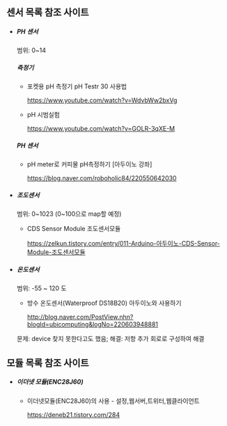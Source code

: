 ## 센서 목록 참조 사이트

- ##### PH 센서

  범위: 0~14

  ##### 측정기

  - 포켓용 pH 측정기 pH Testr 30 사용법

    https://www.youtube.com/watch?v=WdvbWw2bxVg

  - pH 시범실험

    https://www.youtube.com/watch?v=GOLR-3qXE-M

  ##### PH 센서

  - pH meter로 커피물 pH측정하기 [아두이노 강좌]

    https://blog.naver.com/roboholic84/220550642030

- ##### 조도센서

  범위: 0~1023 (0~100으로 map할 예정)

  - CDS Sensor Module 조도센서모듈

    https://zelkun.tistory.com/entry/011-Arduino-아두이노-CDS-Sensor-Module-조도센서모듈

- ##### 온도센서

  범위: -55 ~ 120 도

  - 방수 온도센서(Waterproof DS18B20) 아두이노와 사용하기

    http://blog.naver.com/PostView.nhn?blogId=ubicomputing&logNo=220603948881

  문제: device 찾지 못한다고도 했음; 해결: 저항 추가 회로로 구성하여 해결
  
  
## 모듈 목록 참조 사이트
  
- ##### 이더넷 모듈(ENC28J60)
  
  - 이더넷모듈(ENC28J60)의 사용 - 설정,웹서버,트위터,웹클라이언트

    https://deneb21.tistory.com/284
  
